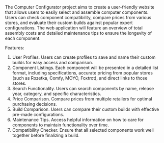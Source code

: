 The Computer Configurator project aims to create a user-friendly website that allows users to easily select and assemble computer components. Users can check component compatibility, compare prices from various stores, and evaluate their custom builds against popular expert configurations. The web application will feature an overview of total assembly costs and detailed maintenance tips to ensure the longevity of each component.

Features:
1. User Profiles. Users can create profiles to save and name their custom builds for easy access and comparison.
2. Component Listings. Each component will be presented in a detailed list format, including specifications, accurate pricing from popular stores (such as Rozetka, Comfy, MOYO, Foxtrot), and direct links to those stores.
3. Search Functionality. Users can search components by name, release year, category, and specific characteristics.
4. Price Comparison. Compare prices from multiple retailers for optimal purchasing decisions.
5. Build Comparison. Users can compare their custom builds with effective pre-made configurations.
6. Maintenance Tips. Access helpful information on how to care for components to maintain functionality over time.
7. Compatibility Checker. Ensure that all selected components work well together before finalizing a build.
